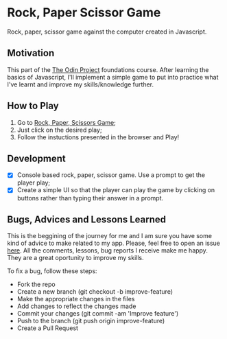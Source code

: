 # Rock, Paper Scissor Game

Rock, paper, scissor game against the computer created in Javascript.

## Motivation

This part of the [The Odin Project](https://www.theodinproject.com/) foundations course. After learning the basics of Javascript, I'll implement a simple game to put into practice what I've learnt and improve my skills/knowledge further.

## How to Play

1. Go to [Rock, Paper, Scissors Game](https://jofortunato.github.io/rock-paper-scissors/);
2. Just click on the desired play;
3. Follow the instuctions presented in the browser and Play!

## Development

- [x] Console based rock, paper, scissor game. Use a prompt to get the player play;
- [x] Create a simple UI so that the player can play the game by clicking on buttons rather than typing their answer in a prompt.

## Bugs, Advices and Lessons Learned

This is the beggining of the journey for me and I am sure you have some kind of advice to make related to my app. Please, feel free to open an issue [here](https://github.com/jofortunato/rock-paper-scissors/issues/new).
All the comments, lessons, bug reports I receive make me happy. They are a great oportunity to improve my skills.

To fix a bug, follow these steps:

- Fork the repo
- Create a new branch (git checkout -b improve-feature)
- Make the appropriate changes in the files
- Add changes to reflect the changes made
- Commit your changes (git commit -am 'Improve feature')
- Push to the branch (git push origin improve-feature)
- Create a Pull Request
